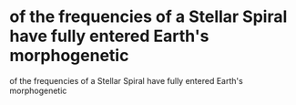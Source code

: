# of the frequencies of a Stellar Spiral have fully entered Earth's morphogenetic

of the frequencies of a Stellar Spiral have fully entered Earth's morphogenetic